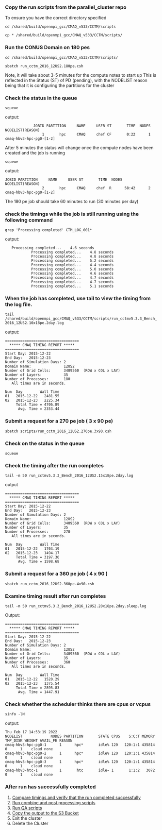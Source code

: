 ### Copy the run scripts from the parallel_cluster repo
To ensure you have the correct directory specified

`cd /shared/build/openmpi_gcc/CMAQ_v533/CCTM/scripts`

`cp * /shared/build/openmpi_gcc/CMAQ_v533/CCTM/scripts/`


### Run the CONUS Domain on 180 pes

`cd /shared/build/openmpi_gcc/CMAQ_v533/CCTM/scripts/`

`sbatch run_cctm_2016_12US2.180pe.csh`

Note, it will take about 3-5 minutes for the compute notes to start up This is reflected in the Status (ST) of PD (pending), with the NODELIST reason being that it is configuring the partitions for the cluster

### Check the status in the queue

`squeue `

output:

```
             JOBID PARTITION     NAME     USER ST       TIME  NODES NODELIST(REASON)
                 1       hpc     CMAQ     chef CF       0:22      1 cmaq-hbv3-hpc-pg0-[1-2]
```
After 5 minutes the status will change once the compute nodes have been created and the job is running

`squeue `

output:

```
JOBID PARTITION     NAME     USER ST       TIME  NODES NODELIST(REASON)
                 2       hpc     CMAQ     chef  R      58:42      2 cmaq-hbv3-hpc-pg0-[1-2]
```

The 180 pe job should take 60 minutes to run (30 minutes per day)


### check the timings while the job is still running using the following command

`grep 'Processing completed' CTM_LOG_001*`

output:

```
   Processing completed...    4.6 seconds
            Processing completed...    4.8 seconds
            Processing completed...    4.8 seconds
            Processing completed...    5.2 seconds
            Processing completed...    4.4 seconds
            Processing completed...    5.0 seconds
            Processing completed...    4.6 seconds
            Processing completed...    4.7 seconds
            Processing completed...    4.7 seconds
            Processing completed...    5.1 seconds

```

### When the job has completed, use tail to view the timing from the log file.

`tail /shared/build/openmpi_gcc/CMAQ_v533/CCTM/scripts/run_cctmv5.3.3_Bench_2016_12US2.10x18pe.2day.log `

output:

```
==================================
  ***** CMAQ TIMING REPORT *****
==================================
Start Day: 2015-12-22
End Day:   2015-12-23
Number of Simulation Days: 2
Domain Name:               12US2
Number of Grid Cells:      3409560  (ROW x COL x LAY)
Number of Layers:          35
Number of Processes:       180
   All times are in seconds.

Num  Day        Wall Time
01   2015-12-22   2481.55
02   2015-12-23   2225.34
     Total Time = 4706.89
      Avg. Time = 2353.44
```

### Submit a request for a 270 pe job ( 3 x 90 pe)  

`sbatch scripts/run_cctm_2016_12US2.270pe.3x90.csh`

### Check on the status in the queue

`squeue`


### Check the timing after the run completes

`tail -n 50 run_cctmv5.3.3_Bench_2016_12US2.15x18pe.2day.log`

output

```
==================================
  ***** CMAQ TIMING REPORT *****
==================================
Start Day: 2015-12-22
End Day:   2015-12-23
Number of Simulation Days: 2
Domain Name:               12US2
Number of Grid Cells:      3409560  (ROW x COL x LAY)
Number of Layers:          35
Number of Processes:       270
   All times are in seconds.

Num  Day        Wall Time
01   2015-12-22   1703.19
02   2015-12-23   1494.17
     Total Time = 3197.36
      Avg. Time = 1598.68

```

### Submit a request for a 360 pe job ( 4 x 90 )

`sbatch run_cctm_2016_12US2.360pe.4x90.csh`


### Examine timing result after run completes

`tail -n 50 run_cctmv5.3.3_Bench_2016_12US2.20x18pe.2day.sleep.log`

Output:

```
==================================
  ***** CMAQ TIMING REPORT *****
==================================
Start Day: 2015-12-22
End Day:   2015-12-23
Number of Simulation Days: 2
Domain Name:               12US2
Number of Grid Cells:      3409560  (ROW x COL x LAY)
Number of Layers:          35
Number of Processes:       360
   All times are in seconds.

Num  Day        Wall Time
01   2015-12-22   1520.29
02   2015-12-23   1375.54
     Total Time = 2895.83
      Avg. Time = 1447.91

```



### Check whether the scheduler thinks there are cpus or vcpus

`sinfo -lN`

output:

```
Thu Feb 17 14:53:19 2022
NODELIST             NODES PARTITION       STATE CPUS    S:C:T MEMORY TMP_DISK WEIGHT AVAIL_FE REASON              
cmaq-hbv3-hpc-pg0-1      1      hpc*       idle% 120   120:1:1 435814        0      1    cloud none                
cmaq-hbv3-hpc-pg0-2      1      hpc*       idle% 120   120:1:1 435814        0      1    cloud none                
cmaq-hbv3-hpc-pg0-3      1      hpc*       idle% 120   120:1:1 435814        0      1    cloud none                
cmaq-hbv3-htc-1          1       htc       idle~ 1       1:1:2   3072        0      1    cloud none           
```


### After run has successfully completed

1. [Compare timings and verify that the run completed successfully](parse_timing.md)
2. [Run combine and post processing scripts](post_combine.md)
3. [Run QA scripts](qa_cmaq_run.md)
4. [Copy the output to the S3 Bucket](copy_output_to_S3_Bucket.md)
5. Exit the cluster
6. Delete the Cluster

